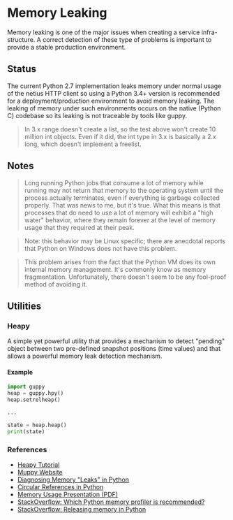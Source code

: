# Memory Leaking

Memory leaking is one of the major issues when creating a service infra-structure. A correct detection of these
type of problems is important to provide a stable production environment.

## Status

The current Python 2.7 implementation leaks memory under normal usage of the netius HTTP client so using a
Python 3.4+ version is recommended for a deployment/production environment to avoid memory leaking.
The leaking of memory under such environments occurs on the native (Python C) codebase so its leaking is
not traceable by tools like guppy.

> In 3.x range doesn't create a list, so the test above won't create 10 million int objects. Even if it did, the int type in 3.x is basically a 2.x long, which doesn't implement a freelist.

## Notes

> Long running Python jobs that consume a lot of memory while running may not
> return that memory to the operating system until the process actually
> terminates, even if everything is garbage collected properly. That was news
> to me, but it's true. What this means is that processes that do need to use
> a lot of memory will exhibit a "high water" behavior, where they remain
> forever at the level of memory usage that they required at their peak.

> Note: this behavior may be Linux specific; there are anecdotal reports that
> Python on Windows does not have this problem.

> This problem arises from the fact that the Python VM does its own internal
> memory management. It's commonly know as memory fragmentation.
> Unfortunately, there doesn't seem to be any fool-proof method of avoiding
> it.

## Utilities

### Heapy

A simple yet powerful utility that provides a mechanism to detect "pending" object between two pre-defined
snapshot positions (time values) and that allows a powerful memory leak detection mechanism.

#### Example

```python
import guppy
heap = guppy.hpy()
heap.setrelheap()

...

state = heap.heap()
print(state)
```

### References

* [Heapy Tutorial](http://smira.ru/wp-content/uploads/2011/08/heapy.html)
* [Muppy Website](http://pythonhosted.org/Pympler/muppy.html)
* [Diagnosing Memory "Leaks" in Python](http://python.dzone.com/articles/diagnosing-memory-leaks-python)
* [Circular References in Python](http://engineering.hearsaysocial.com/2013/06/16/circular-references-in-python)
* [Memory Usage Presentation (PDF)](https://dmalcolm.fedorapeople.org/presentations/MemoryUsage.pdf)
* [StackOverflow: Which Python memory profiler is recommended?](http://stackoverflow.com/questions/110259/which-python-memory-profiler-is-recommended)
* [StackOverflow: Releasing memory in Python](https://stackoverflow.com/questions/15455048/releasing-memory-in-python)
